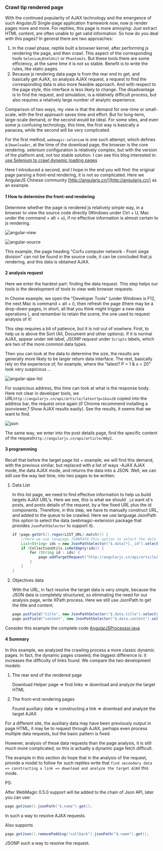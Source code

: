 ### Crawl tip rendered page

With the continued popularity of AJAX technology and the emergence of such AngularJS Single-page application framework now, now js render pages more and more. For reptiles, this page is more annoying: Just extract HTML content, are often unable to get valid information. So how do you deal with this pages? In general there are two approaches:

1. In the crawl phase, reptile built a browser kernel, after performing js rendering the page, and then crawl. This aspect of the corresponding tools `Selenium`,`HtmlUnit` or `PhantomJs`. But these tools there are some efficiency, at the same time it is not so stable. Benefit is to write the rules, like static pages.
2. Because js rendering data page is from the rear end to get, and basically get AJAX, so analysis AJAX request, a request to find the corresponding data is also more feasible approach. And with respect to the page style, this interface is less likely to change. The disadvantage is to find the request, and simulation, is a relatively difficult process, but also requires a relatively large number of analytic experience.

Comparison of two ways, my view is that the demand for one-time or small-scale, with the first approach saves time and effort. But for long-term, large-scale demand, or the second would be ideal. For some sites, and even some js confusing technology, this time, the first way is basically a panacea, while the second will be very complicated.

For the first method, `webmagic-selenium` is one such attempt, which defines a `Downloader`, at the time of the download page, the browser is the core rendering. selenium configuration is relatively complex, but with the version of the platform and, not too stable solution. I can see this blog interested in: [use Selenium to crawl dynamic loading pages](http://my.oschina.net/flashsword/blog/147334)

Here I introduced a second, and I hope in the end you will find: the original page parsing a front-end rendering, it is not so complicated. Here we AngularJS Chinese community [http://angularjs.cn/](http://angularjs.cn/) as an example.

#### 1 How to determine the front-end rendering

Determine whether the page is rendered js relatively simple way, in a browser to view the source code directly (Windows under Ctrl + U, Mac under the command + alt + u), if no effective information is almost certain to js rendering.

![angular-view](http://webmagic.qiniudn.com/oscimages/214310_cMYk_190591.png)

![angular-source]( http://webmagic.qiniudn.com/oscimages/214226_8s1v_190591.png)

This example, the page heading "Corfu computer network - Front siege division" can not be found in the source code, it can be concluded that js rendering, and this data is obtained AJAX.

#### 2 analysis request

Here we enter the hardest part: finding the data request. This step helps our tools is the development of tools to view web browser requests.

In Chome example, we open the "Developer Tools" (under Windows is F12, the next Mac is command + alt + i), then refresh the page (there may be a drop-down pages, in short, all that you think might trigger a new data operations ), and remember to retain the scene, the one used to request analysis of it!

This step requires a bit of patience, but it is not out of nowhere. First, to help us is above the Sort (All, Document and other options). If it is normal AJAX, appear under `XHR` label, JSONP request under `Scripts` labels, which are two of the more common data types.

Then you can look at the data to determine the size, the results are generally more likely to be larger return data interface. The rest, basically rely on the experience of, for example, where the "latest? P = 1 & s = 20" look very suspicious ...

![angular-ajax-list](http://webmagic.qiniudn.com/oscimages/233924_6rXz_190591.png)

For suspicious address, this time can look at what is the response body. Here not clear in developer tools, we URL`http://angularjs.cn/api/article/latest?p=1&s=20` copied into the address bar, the request once again (if Chrome recommend installing a jsonviewer,? Show AJAX results easily). See the results, it seems that we want to find.

![json](http://webmagic.qiniudn.com/oscimages/235310_8gHe_190591.png)

The same way, we enter into the post details page, find the specific content of the request`http://angularjs.cn/api/article/A0y2`.

#### 3 programming

Recall that before the target page list + example, we will find this demand, with the previous similar, but replaced with a list of ways -AJAX AJAX mode, the data AJAX mode, and returns the data into a JSON. Well, we can still use the way last time, into two pages to be written:

1. Data List

	In this list page, we need to find effective information to help us build targets AJAX URL's. Here we see, this is what we should `_id` want id's posts, and posts details of the request, by a few fixed URL plus the id components. Therefore, in this step, we have to manually construct URL, and added to the queue to be crawled. Here we use language JsonPath this option to select the data (webmagic-extension package that provides `JsonPathSelector` to support it).

	```java
    if (page.getUrl().regex(LIST_URL).match()) {
        //Here we use language JSONPATH this option to select the data
        List<String> ids = new JsonPathSelector("$.data[*]._id").selectList(page.getRawText());
        if (CollectionUtils.isNotEmpty(ids)) {
            for (String id : ids) {
                page.addTargetRequest("http://angularjs.cn/api/article/"+id);
            }
        }
    }
	```

2. Objectives data

	With the URL, in fact resolve the target data is very simple, because the JSON data is completely structured, so eliminating the need for our analysis page, write XPath process. Here we still use JsonPath to get the title and content.

	```java
    page.putField("title", new JsonPathSelector("$.data.title").select(page.getRawText()));
    page.putField("content", new JsonPathSelector("$.data.content").select(page.getRawText()));
    ```

Consider this example the complete code [AngularJSProcessor.java](https://github.com/code4craft/webmagic/blob/master/webmagic-samples/src/main/java/us/codecraft/webmagic/samples/AngularJSProcessor.java)

#### 4 Summary

In this example, we analyzed the crawling process a more classic dynamic pages. In fact, the dynamic pages crawled, the biggest difference is: it increases the difficulty of links found. We compare the two development models:

1. The rear end of the rendered page

	Download Helper page => find links => download and analyze the target HTML

2. The front-end rendering pages

	Found auxiliary data => constructing a link => download and analyze the target AJAX

For a different site, the auxiliary data may have been previously output in page HTML, it may be to request through AJAX, perhaps even process multiple data requests, but the basic pattern is fixed.

However, analysis of these data requests than the page analysis, it is still much more complicated, so this is actually a dynamic page fetch difficult.

The example in this section do hope that in the analysis of the request, provide a model to follow for such reptiles write that `find secondary data => constructing a link => download and analyze the target AJAX` this mode.

PS:

After WebMagic 0.5.0 support will be added to the chain of Json API, later you can use:

```java
page.getJson().jsonPath("$.name").get();
```
In such a way to resolve AJAX requests.

Also supports
```java
page.getJson().removePadding("callback").jsonPath("$.name").get();
```
JSONP such a way to resolve the request.
